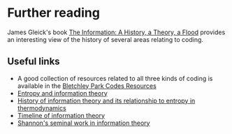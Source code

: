 # Further reading

James Gleick's book [The Information: A History, a Theory, a Flood](http://www.amazon.com/The-Information-History-Theory-Flood/dp/1400096235) provides an interesting view of the history of several areas relating to coding.

## Useful links

- A good collection of resources related to all three kinds of coding is available in the [Bletchley Park Codes Resources](http://www.cimt.org.uk/resources/codes/)
- [Entropy and information theory](https://en.wikipedia.org/wiki/Entropy_%28information_theory%29)
- [History of information theory and its relationship to entropy in thermodynamics](https://en.wikipedia.org/wiki/History_of_entropy#Information_theory)
- [Timeline of information theory](https://en.wikipedia.org/wiki/Timeline_of_information_theory)
- [Shannon's seminal work in information theory](https://en.wikipedia.org/wiki/A_Mathematical_Theory_of_Communication)
